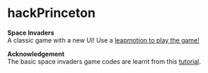 hackPrinceton
=============

<b>Space Invaders</b><br>
A classic game with a new UI! Use a <a href="https://www.leapmotion.com/">leapmotion to play the game!</a>

<b>Acknowledgement</b><br>
The basic space invaders game codes are learnt from this <a href="http://www.codeproject.com/Articles/681130/Learn-JavaScript-Part-Space-Invaders">tutorial</a>.
